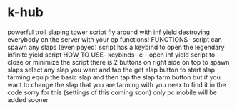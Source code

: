 # k-hub
powerful troll slaping tower script
fly around with inf yield destroying everybody on the server with your op functions!
FUNCTIONS-
script can spawn any slaps (even payed)
script has a keybind to open the legendary infinite yield script
HOW TO USE-
keybinds-
c - open inf yield script
to close or minimize the script there is 2 buttons on right side on top
to spawn slaps select any slap you want and tap the get slap button
to start slap farming equip the basic slap and then tap the slap farm button but if you want to change the slap that you are farming with you neex to find it in the code sorry for this (settings of this coming soon)
only pc mobile will be added sooner 
